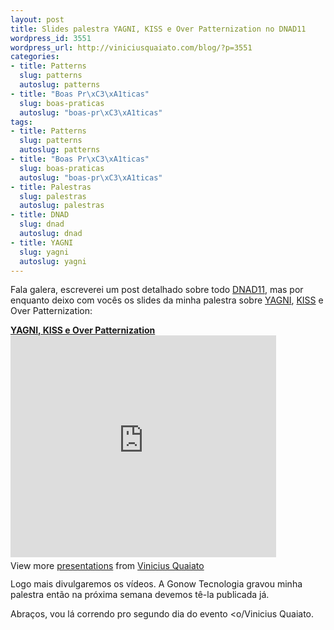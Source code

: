 ```yaml
--- 
layout: post
title: Slides palestra YAGNI, KISS e Over Patternization no DNAD11
wordpress_id: 3551
wordpress_url: http://viniciusquaiato.com/blog/?p=3551
categories: 
- title: Patterns
  slug: patterns
  autoslug: patterns
- title: "Boas Pr\xC3\xA1ticas"
  slug: boas-praticas
  autoslug: "boas-pr\xC3\xA1ticas"
tags: 
- title: Patterns
  slug: patterns
  autoslug: patterns
- title: "Boas Pr\xC3\xA1ticas"
  slug: boas-praticas
  autoslug: "boas-pr\xC3\xA1ticas"
- title: Palestras
  slug: palestras
  autoslug: palestras
- title: DNAD
  slug: dnad
  autoslug: dnad
- title: YAGNI
  slug: yagni
  autoslug: yagni
---
```

Fala galera, escreverei um post detalhado sobre todo [DNAD11](http://twitter.com/#!/search/%23DNAD11), mas por enquanto deixo com vocês os slides da minha palestra sobre [YAGNI](http://en.wikipedia.org/wiki/You_ain't_gonna_need_it), [KISS](http://en.wikipedia.org/wiki/KISS_principle) e Over Patternization:<div style="width:425px" id="__ss_8203256"> **[YAGNI, KISS e Over Patternization](http://www.slideshare.net/viniciusquaiato/yagni-kiss-e-over-patternization "YAGNI, KISS e Over Patternization")** <iframe src="http://www.slideshare.net/slideshow/embed_code/8203256" width="425" height="355" frameborder="0" marginwidth="0" marginheight="0" scrolling="no"></iframe> <div style="padding:5px 0 12px"> View more [presentations](http://www.slideshare.net/) from [Vinicius Quaiato](http://www.slideshare.net/viniciusquaiato) </div> </div>Logo mais divulgaremos os vídeos. A Gonow Tecnologia gravou minha palestra então na próxima semana devemos tê-la publicada já.

Abraços,
 vou lá correndo pro segundo dia do evento <o/Vinicius Quaiato.
